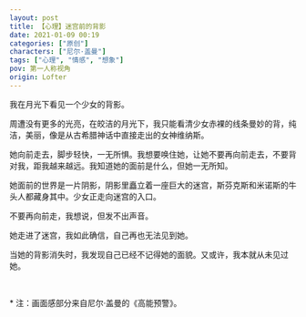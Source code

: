 ```yaml
---
layout: post
title: 【心理】迷宫前的背影
date: 2021-01-09 00:19
categories: ["原创"]
characters: ["尼尔·盖曼"]
tags: ["心理", "情感", "想象"]
pov: 第一人称视角
origin: Lofter
---
```


我在月光下看见一个少女的背影。

周遭没有更多的光亮，在皎洁的月光下，我只能看清少女赤裸的线条曼妙的背，纯洁，美丽，像是从古希腊神话中直接走出的女神维纳斯。

她向前走去，脚步轻快，一无所惧。我想要唤住她，让她不要再向前走去，不要背对我，距我越来越远。我知道她的面前是什么，但她一无所知。

她面前的世界是一片阴影，阴影里矗立着一座巨大的迷宫，斯芬克斯和米诺斯的牛头人都藏身其中。少女正走向迷宫的入口。

不要再向前走，我想说，但发不出声音。

她走进了迷宫，我如此确信，自己再也无法见到她。

当她的背影消失时，我发现自己已经不记得她的面貌。又或许，我本就从未见过她。

<br>

\* 注：画面感部分来自尼尔·盖曼的《高能预警》。
